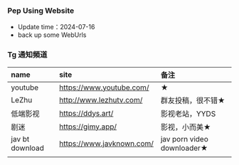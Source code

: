 ### Pep Using Website
* Update time：2024-07-16
* back up some WebUrls
### Tg 通知頻道 

| name | site | 备注 |
| :----- | :----- | :----- |
| youtube | https://www.youtube.com/ |  ★ |
| LeZhu |   http://www.lezhutv.com/ |   群友投稿，很不错★ | 
| 低端影视 |   https://ddys.art/ | 影视老站，YYDS  | 
| 剧迷 |   https://gimy.app/ | 影视，小而美★  |
|jav bt download |  https://www.javknown.com/ | jav porn video downloader★  | 
| | | |
